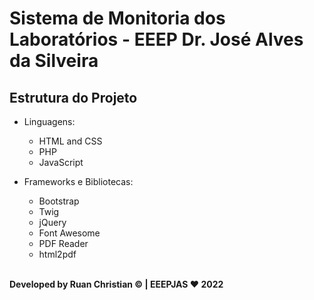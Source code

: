 # Sistema de Monitoria dos Laboratórios - EEEP Dr. José Alves da Silveira

## Estrutura do Projeto

- Linguagens:
  - HTML and CSS
  - PHP
  - JavaScript

- Frameworks e Bibliotecas:  
  - Bootstrap
  - Twig
  - jQuery
  - Font Awesome
  - PDF Reader
  - html2pdf

  <br>

<span>
    <b>Developed by Ruan Christian &copy; | EEEPJAS ❤ 2022<b>
</span>  